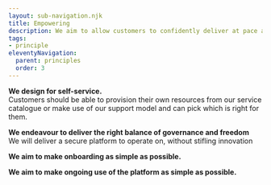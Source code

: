 ```yaml
---
layout: sub-navigation.njk
title: Empowering
description: We aim to allow customers to confidently deliver at pace and scale.
tags:
- principle
eleventyNavigation:
  parent: principles
  order: 3
---
```

**We design for self-service.** \
Customers should be able to provision their own resources from our service catalogue or make use of our support model and can pick which is right for them.

**We endeavour to deliver the right balance of governance and freedom** \
We will deliver a secure platform to operate on, without stifling innovation

**We aim to make onboarding as simple as possible.**

**We aim to make ongoing use of the platform as simple as possible.**
